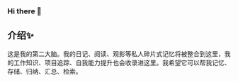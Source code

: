 ### Hi there 👋

<!--
**yimoyuyan/yimoyuyan** is a ✨ _special_ ✨ repository because its `README.md` (this file) appears on your GitHub profile.

Here are some ideas to get you started:

- 🔭 I’m currently working on ...
- 🌱 I’m currently learning ...
- 👯 I’m looking to collaborate on ...
- 🤔 I’m looking for help with ...
- 💬 Ask me about ...
- 📫 How to reach me: ...
- 😄 Pronouns: ...
- ⚡ Fun fact: ...
-->
## 介绍✨
这是我的第二大脑。我的日记、阅读、观影等私人碎片式记忆将被整合到这里，我的工作知识、项目追踪、自我能力提升也会收录进这里。我希望它可以帮我记忆、存储、归纳、汇总、检索。
